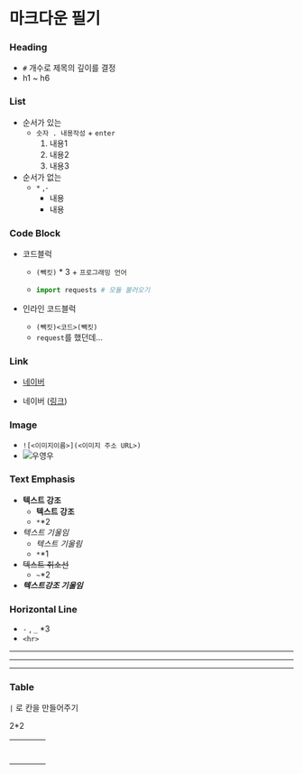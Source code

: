 # 마크다운 필기

### Heading

* `#` 개수로 제목의 깊이를 결정
* h1 ~ h6



### List

* 순서가 있는 
  * `숫자 . 내용작성` + `enter`
    1. 내용1
    2. 내용2
    3. 내용3
* 순서가 없는
  * `*` ,`-`
    * 내용
    * 내용



### Code Block

* 코드블럭

  * `(빽킷)` * 3 + `프로그래밍 언어`

  * ```python
    import requests # 모듈 불러오기
    ```

    

* 인라인 코드블럭

  * `(빽킷)<코드>(빽킷)`
  * `request`를 했던데...



### Link

* [네이버](https://www.naver.com)

* 네이버 ([링크](https://www.naver.com))



### Image

* `![<이미지이름>](<이미지 주소 URL>)`
* ![우영우](http://res.heraldm.com/content/image/2022/07/07/20220707000128_0.jpg)



### Text Emphasis

* **텍스트 강조**
  * __텍스트 강조__
  * `*`*2
* *텍스트 기울임*
  * _텍스트 기울림_
  * `*`*1
* ~~텍스트 취소선~~
  * `~`*2
* ***텍스트강조 기울임***



### Horizontal Line

* `-` , `_` *3
* `<hr>`

---

___

<hr>

### Table

`|` 로 칸을 만들어주기

2*2

|      |      |      |      |
| ---- | ---- | ---- | ---- |
|      |      |      |      |
|      |      |      |      |
|      |      |      |      |
|      |      |      |      |
|      |      |      |      |
|      |      |      |      |
|      |      |      |      |





